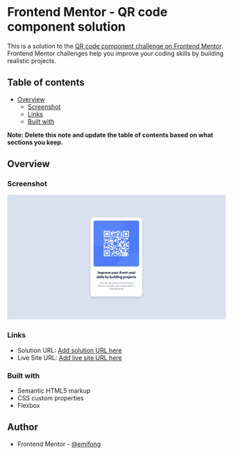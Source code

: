 # Frontend Mentor - QR code component solution

This is a solution to the [QR code component challenge on Frontend Mentor](https://www.frontendmentor.io/challenges/qr-code-component-iux_sIO_H). Frontend Mentor challenges help you improve your coding skills by building realistic projects. 

## Table of contents

- [Overview](#overview)
  - [Screenshot](#screenshot)
  - [Links](#links)
  - [Built with](#built-with)


**Note: Delete this note and update the table of contents based on what sections you keep.**

## Overview

### Screenshot

![Desktop](images/desktop-screenshot.png)
### Links

- Solution URL: [Add solution URL here](https://your-solution-url.com)
- Live Site URL: [Add live site URL here](https://github.com/Emifong/QR-Code-Component)

### Built with

- Semantic HTML5 markup
- CSS custom properties
- Flexbox


## Author
- Frontend Mentor - [@emifong](https://www.frontendmentor.io/profile/Emifong)


